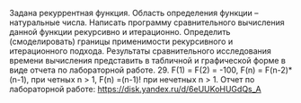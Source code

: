 Задана рекуррентная функция. Область определения функции – натуральные числа. Написать программу сравнительного
вычисления данной функции рекурсивно и итерационно. Определить (смоделировать) границы применимости рекурсивного
и итерационного подхода. Результаты сравнительного исследования времени вычисления представить в табличной и
графической форме в виде отчета по лабораторной работе.
29. F(1) = F(2) = -100, F(n) = F(n-2)*(n-1), при четных n > 1, F(n) =(n-1)! при нечетных n > 1.
Отчет по лабораторной работе:
https://disk.yandex.ru/d/6eUUKoHUGdQs_A

